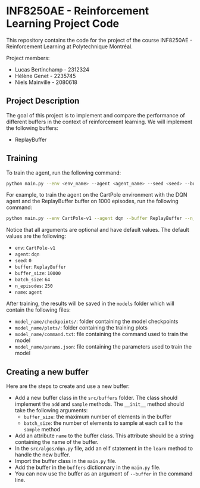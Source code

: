 # INF8250AE - Reinforcement Learning Project Code

This repository contains the code for the project of the course INF8250AE - Reinforcement Learning at Polytechnique Montréal.

Project members:

- Lucas Bertinchamp - 2312324
- Hélène Genet - 2235745
- Niels Mainville - 2080618

## Project Description

The goal of this project is to implement and compare the performance of different buffers in the context of reinforcement learning. We will implement the following buffers:

- ReplayBuffer

## Training

To train the agent, run the following command:

```bash
python main.py --env <env_name> --agent <agent_name> --seed <seed> --buffer <buffer_name> --buffer_size <buffer_size> --batch_size <batch_size> --n_episodes <n_episodes> --name <name>
```

For example, to train the agent on the CartPole environment with the DQN agent and the ReplayBuffer buffer on 1000 episodes, run the following command:

```bash
python main.py --env CartPole-v1 --agent dqn --buffer ReplayBuffer --n_episodes 1000 --name cartpole_repbuff_dqn
```

Notice that all arguments are optional and have default values. The default values are the following:

- `env`: `CartPole-v1`
- `agent`: `dqn`
- `seed`: `0`
- `buffer`: `ReplayBuffer`
- `buffer_size`: `10000`
- `batch_size`: `64`
- `n_episodes`: `250`
- `name`: `agent`

After training, the results will be saved in the `models` folder which will contain the following files:

- `model_name/checkpoints/`: folder containing the model checkpoints
- `model_name/plots/`: folder containing the training plots
- `model_name/command.txt`: file containing the command used to train the model
- `model_name/params.json`: file containing the parameters used to train the model

## Creating a new buffer

Here are the steps to create and use a new buffer:

- Add a new buffer class in the `src/buffers` folder. The class should implement the `add` and `sample` methods. The `__init__` method should take the following arguments:
  - `buffer_size`: the maximum number of elements in the buffer
  - `batch_size`: the number of elements to sample at each call to the `sample` method
- Add an attribute `name` to the buffer class. This attribute should be a string containing the name of the buffer.
- In the `src/algos/dqn.py` file, add an elif statement in the `learn` method to handle the new buffer.
- Import the buffer class in the `main.py` file.
- Add the buffer in the `buffers` dictionnary in the `main.py` file.
- You can now use the buffer as an argument of `--buffer` in the command line.
